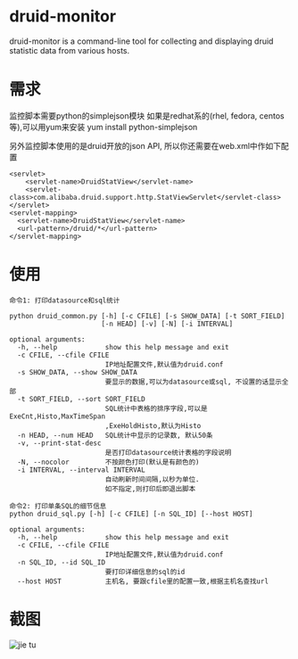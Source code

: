druid-monitor
=============

druid-monitor is a command-line tool for collecting and displaying druid statistic data from various hosts.

需求
=============

监控脚本需要python的simplejson模块
如果是redhat系的(rhel, fedora, centos等),可以用yum来安装
yum install python-simplejson

另外监控脚本使用的是druid开放的json API, 所以你还需要在web.xml中作如下配置

    <servlet>
        <servlet-name>DruidStatView</servlet-name>
        <servlet-class>com.alibaba.druid.support.http.StatViewServlet</servlet-class>
    </servlet>
    <servlet-mapping>
      <servlet-name>DruidStatView</servlet-name>
      <url-pattern>/druid/*</url-pattern>
    </servlet-mapping>
  




使用
=============

    命令1: 打印datasource和sql统计

    python druid_common.py [-h] [-c CFILE] [-s SHOW_DATA] [-t SORT_FIELD]
                           [-n HEAD] [-v] [-N] [-i INTERVAL]

    optional arguments:
      -h, --help            show this help message and exit
      -c CFILE, --cfile CFILE
                            IP地址配置文件,默认值为druid.conf
      -s SHOW_DATA, --show SHOW_DATA
                            要显示的数据,可以为datasource或sql, 不设置的话显示全部
      -t SORT_FIELD, --sort SORT_FIELD
                            SQL统计中表格的排序字段,可以是ExeCnt,Histo,MaxTimeSpan
                            ,ExeHoldHisto,默认为Histo
      -n HEAD, --num HEAD   SQL统计中显示的记录数, 默认50条
      -v, --print-stat-desc
                            是否打印datasource统计表格的字段说明
      -N, --nocolor         不按颜色打印(默认是有颜色的)
      -i INTERVAL, --interval INTERVAL
                            自动刷新时间间隔,以秒为单位.
                            如不指定,则打印后即退出脚本

    命令2: 打印单条SQL的细节信息
    python druid_sql.py [-h] [-c CFILE] [-n SQL_ID] [--host HOST]

    optional arguments:
      -h, --help            show this help message and exit
      -c CFILE, --cfile CFILE
                            IP地址配置文件,默认值为druid.conf
      -n SQL_ID, --id SQL_ID
                            要打印详细信息的sql的id
      --host HOST           主机名, 要跟cfile里的配置一致,根据主机名查找url
    


截图
=============
![jie tu](http://pic.yupoo.com/shreknull/Cbbz3duC/medish.jpg)

